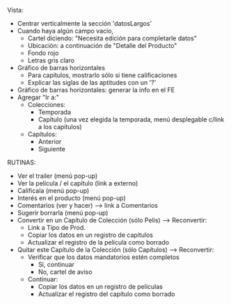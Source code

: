 Vista:
- Centrar verticalmente la sección 'datosLargos'
- Cuando haya algún campo vacío,
	- Cartel diciendo: "Necesita edición para completarle datos"
	- Ubicación: a continuación de "Detalle del Producto"
	- Fondo rojo
	- Letras gris claro
- Gráfico de barras horizontales
	- Para capítulos, mostrarlo sólo si tiene calificaciones
	- Explicar las siglas de las aptitudes con un '?'
- Gráfico de barras horizontales: generar la info en el FE
- Agregar "Ir a:"
	- Colecciones:
		- Temporada
		- Capítulo (una vez elegida la temporada, menú desplegable c/link a los capítulos)
	- Capítulos:
		- Anterior
		- Siguiente

RUTINAS:
- Ver el trailer (menú pop-up)
- Ver la película / el capítulo (link a externo)
- Calificala (menú pop-up)
- Interés en el producto (menú pop-up)
- Comentarios (ver y hacer) --> link a Comentarios
- Sugerir borrarla (menú pop-up)
- Convertir en un Capítulo de Colección (sólo Pelis) --> Reconvertir:
	- Link a Tipo de Prod.
	- Copiar los datos en un registro de capítulos
	- Actualizar el registro de la película como borrado
- Quitar este Capítulo de la Colección (sólo Capítulos) --> Reconvertir:
	- Verificar que los datos mandatorios estén completos
		- Sí, continuar
		- No, cartel de aviso
	- Continuar:
		- Copiar los datos en un registro de películas
		- Actualizar el registro del capítulo como borrado
